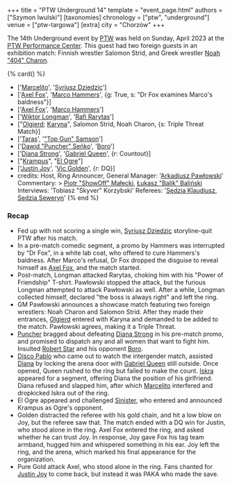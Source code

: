 +++
title = "PTW Underground 14"
template = "event_page.html"
authors = ["Szymon Iwulski"]
[taxonomies]
chronology = ["ptw", "underground"]
venue = ["ptw-targowa"]
[extra]
city = "Chorzów"
+++

The 14th Underground event by [PTW](@/o/ptw.md) was held on Sunday, April 2023 at the [PTW Performance Center](@/v/ptw-targowa.md). This guest had two foreign guests in an exhibition match: Finnish wrestler Salomon Strid, and Greek wrestler [Noah "404" Charon](https://twitter.com/Noah404Charon).

{% card() %}
- ['[Marcelito](@/w/marcelito.md)', '[Syriusz Dziedzic](@/w/dziedzic.md)']
- ['[Axel Fox](@/w/axel-fox.md)', '[Marco Hammers](@/w/marco-hammers.md)', {g: True,
    s: "Dr Fox examines Marco's baldness"}]
- ['[Axel Fox](@/w/axel-fox.md)', '[Marco Hammers](@/w/marco-hammers.md)']
- ['[Wiktor Longman](@/w/wiktor-longman.md)', '[Rafi Rarytas](@/w/rafi.md)']
- ["[Olgierd](@/w/olgierd.md); [Karyna](@/w/karyna.md)", Salomon Strid, Noah Charon,
  {s: Triple Threat Match}]
- ['[Taras](@/w/taras.md)', '["Top Gun" Samson](@/w/samson.md)']
- ['[Dawid "Puncher" Seńko](@/w/puncher.md)', '[Boro](@/w/boro.md)']
- ['[Diana Strong](@/w/diana-strong.md)', '[Gabriel Queen](@/w/gabriel-queen.md)',
  {r: Countout}]
- ["[Krampus](@/w/krampus.md)", "[El Ogre](@/w/el-ogre.md)"]
- ['[Justin Joy](@/w/justin-joy.md)', '[Vic Golden](@/w/vic-golden.md)', {r: DQ}]
- credits:
    Host, Ring Announcer, General Manager: '[Arkadiusz Pawłowski](@/w/pan-pawlowski.md)'
    Commentary: >
      [Piotr "ShowOff" Małecki](@/w/piotr-malecki.md),
      [Łukasz "Balik" Baliński](@/w/lukasz-balinski.md)
    Interviews: 'Tobiasz "Skyver" Korzybski'
    Referees: '[Sędzia Klaudiusz](@/w/sedzia-klaudiusz.md), [Sędzia Seweryn](@/w/sedzia-seweryn.md)'
{% end %}

### Recap

* Fed up with not scoring a single win, [Syriusz Dziedzic](@/w/dziedzic.md) storyline-quit PTW after his match.
* In a pre-match comedic segment, a promo by Hammers was interrupted by "Dr Fox", in a white lab coat, who offered to cure Hammers's baldness. After Marco's refusal, Dr Fox dropped the disguise to reveal himself as [Axel Fox](@/w/axel-fox.md), and the match started.
* Post-match, Longman attacked Rarytas, choking him with his "Power of Friendship" T-shirt. Pawłowski stopped the attack, but the furious Longman attempted to attack Pawłowski as well. After a while, Longman collected himself, declared "the boss is always right" and left the ring.
* GM Pawłowski announces a showcase match featuring two foreign wrestlers: Noah Charon and Salomon Strid. After they made their entrances, [Olgierd](@/w/olgierd.md) entered with Karyna and demanded to be added to the match. Pawłowski agrees, making it a Triple Threat.
* [Puncher](@/w/puncher.md) bragged about defeating [Diana Strong](@/w/diana-strong.md) in his pre-match promo, and promised to dispatch any and all women that want to fight him. Insulted [Robert Star](@/w/robert-star.md) and his opponent [Boro](@/w/boro.md).
* [Disco Pablo](@/w/disco-pablo.md) who came out to watch the intergender match, assisted [Diana](@/w/diana-strong.md) by locking the arena door with [Gabriel Queen](@/w/gabriel-queen.md) still outside. Once opened, Queen rushed to the ring but failed to make the count. [Iskra](@/w/iskra.md) appeared for a segment, offering Diana the position of his girlfriend. Diana refused and slapped him, after which [Marcelito](@/w/marcelito.md) interfered and dropkicked Iskra out of the ring.
* El Ogre appeared and challenged [Sinister](@/w/sinister.md), who entered and announced Krampus as Ogre's opponent.
* Golden distracted the referee with his gold chain, and hit a low blow on Joy, but the referee saw that. The match ended with a DQ win for Justin, who stood alone in the ring. Axel Fox entered the ring, and asked whether he can trust Joy. In response, Joy gave Fox his tag team armband, hugged him and whispered something in his ear. Joy left the ring, and the arena, which marked his final appearance for the organization.
* Pure Gold attack Axel, who stood alone in the ring. Fans chanted for [Justin Joy](@/w/justin-joy.md) to come back, but instead it was PAKA who made the save.
